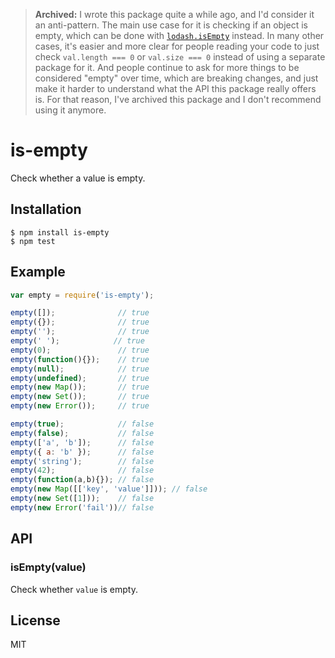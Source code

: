 
> **Archived:** I wrote this package quite a while ago, and I'd consider it an anti-pattern. The main use case for it is checking if an object is empty, which can be done with [`lodash.isEmpty`](https://lodash.com/docs/4.17.11#isEmpty) instead. In many other cases, it's easier and more clear for people reading your code to just check `val.length === 0` or `val.size === 0` instead of using a separate package for it. And people continue to ask for more things to be considered "empty" over time, which are breaking changes, and just make it harder to understand what the API this package really offers is. For that reason, I've archived this package and I don't recommend using it anymore.

# is-empty

  Check whether a value is empty.

## Installation
  
```
$ npm install is-empty
$ npm test
```

## Example

```js
var empty = require('is-empty');

empty([]);              // true
empty({});              // true
empty('');              // true
empty(' ');            // true
empty(0);               // true
empty(function(){});    // true
empty(null);            // true
empty(undefined);       // true
empty(new Map());       // true
empty(new Set());       // true
empty(new Error());     // true

empty(true);            // false
empty(false);           // false
empty(['a', 'b']);      // false
empty({ a: 'b' });      // false
empty('string');        // false
empty(42);              // false
empty(function(a,b){}); // false
empty(new Map([['key', 'value']])); // false
empty(new Set([1]));    // false
empty(new Error('fail'))// false
```

## API

### isEmpty(value)

  Check whether `value` is empty.

## License

  MIT
